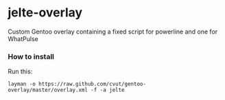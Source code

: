 jelte-overlay
=============

Custom Gentoo overlay containing a fixed script for powerline and one for
WhatPulse

### How to install

Run this:

    layman -o https://raw.github.com/cvut/gentoo-overlay/master/overlay.xml -f -a jelte

